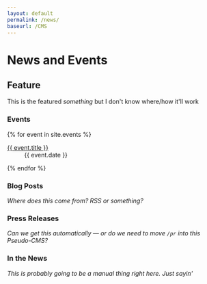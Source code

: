```yaml
---
layout: default
permalink: /news/
baseurl: /CMS
---
```


# News and Events

## Feature

This is the featured _something_ but I don't know where/how it'll work

### Events

{% for event in site.events %}
<dl>
    <dt><a href="{{ site.baseurl }}{{ event.url }}">{{ event.title }}</a></dt>
    <dd>{{ event.date }}</dd>
</dl>
{% endfor %}

### Blog Posts

_Where does this come from? RSS or something?_

### Press Releases

_Can we get this automatically — or do we need to move `/pr` into this Pseudo-CMS?_

### In the News

_This is probably going to be a manual thing right here. Just sayin'_
